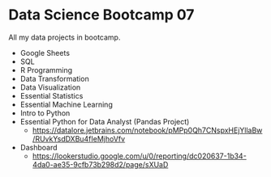 # Data Science Bootcamp 07
All my data projects in bootcamp.
- Google Sheets
- SQL
- R Programming
- Data Transformation
- Data Visualization
- Essential Statistics
- Essential Machine Learning
- Intro to Python
- Essential Python for Data Analyst (Pandas Project)
  - https://datalore.jetbrains.com/notebook/pMPp0Qh7CNspxHEjYllaBw/RUvkYsdDXBu4fIeMjhoVfv
- Dashboard
  - https://lookerstudio.google.com/u/0/reporting/dc020637-1b34-4da0-ae35-9cfb73b298d2/page/sXUaD
